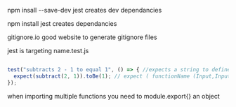 npm insall --save-dev jest
creates dev dependancies

npm install jest
creates dependancies

gitignore.io good website to generate gitignore files

jest is targeting name.test.js 

```js

test("subtracts 2 - 1 to equal 1", () => { //expects a string to define the function
  expect(subtract(2, 1)).toBe(1); // expect ( functionName (Input,Input).toBe(output))
});

```

when importing multiple functions you need to module.export{} an object


